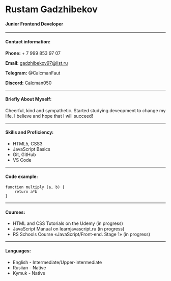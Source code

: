 # Rustam Gadzhibekov
#### Junior Frontend Developer

*****
#### Contact information:

**Phone:** + 7 999 853 97 07

**Email:** gadzhibekov97@list.ru

**Telegram:** @CalcmanFaut

**Discord:** Calcman050

******
#### Briefly About Myself:
Cheerful, kind and sympathetic.
Started studying deveopment to change my life. 
I believe and hope that I will succeed!

*****
#### Skills and Proficiency:
* HTML5, CSS3
* JavaScript Basics
* Git, GitHub
* VS Code

*****
#### Code example:
```
function multiply (a, b) {
    return a*b
}
```
******
#### Courses:
* HTML and CSS Tutorials on the Udemy (in progress)
* JavaScript Manual on learnjavascript.ru (in progress)
* RS Schools Course «JavaScript/Front-end. Stage 1» (in progress)
*****
#### Languages:
* English - Intermediate/Upper-intermediate
* Rusiian - Native
* Kymuk - Native